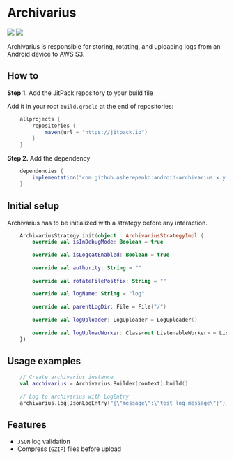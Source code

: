 # Archivarius

[![](https://jitci.com/gh/asherepenko/android-archivarius/svg)](https://jitci.com/gh/asherepenko/android-archivarius)
[![](https://jitpack.io/v/asherepenko/android-archivarius.svg)](https://jitpack.io/#asherepenko/android-archivarius) 

Archivarius is responsible for storing, rotating, and uploading logs from an Android device to AWS S3.

## How to

**Step 1.** Add the JitPack repository to your build file

Add it in your root `build.gradle` at the end of repositories:

```groovy
    allprojects {
        repositories {
            maven(url = "https://jitpack.io")
        }
    }
```

**Step 2.** Add the dependency

```groovy
    dependencies {
        implementation("com.github.asherepenko:android-archivarius:x.y.z")
    }
```

## Initial setup
Archivarius has to be initialized with a strategy before any interaction.

```kotlin
    ArchivariusStrategy.init(object : ArchivariusStrategyImpl {
        override val isInDebugMode: Boolean = true
    
        override val isLogcatEnabled: Boolean = true
    
        override val authority: String = ""
    
        override val rotateFilePostfix: String = ""
    
        override val logName: String = "log"
    
        override val parentLogDir: File = File("/")
    
        override val logUploader: LogUploader = LogUploader()
    
        override val logUploadWorker: Class<out ListenableWorker> = ListenableWorker::class.java
    })
```

## Usage examples

```kotlin
    // Create archivarius instance
    val archivarius = Archivarius.Builder(context).build()
    
    // Log to archivarius with LogEntry
    archivarius.log(JsonLogEntry("{\"message\":\"test log message\"}"))
```

## Features

- `JSON` log validation
- Compress (`GZIP`) files before upload

